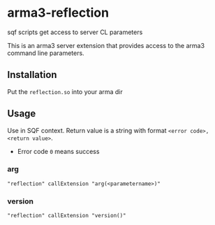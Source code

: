 # arma3-reflection
sqf scripts get access to server CL parameters


This is an arma3 server extension that provides access to the arma3  command line parameters.

## Installation

Put the `reflection.so` into your arma dir

## Usage

Use in SQF context. Return value is a string with format `<error code>,<return value>`.

* Error code `0` means success

### arg

`"reflection" callExtension "arg(<parametername>)"`

### version

`"reflection" callExtension "version()"`

